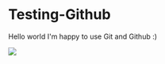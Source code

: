 Testing-Github
==============

Hello world I'm happy to use Git and Github :)

<img src="http://www.starcoppe.it/images/grafica-immagine-b.jpg" >


